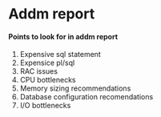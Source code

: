 # Addm report
#### Points to look for in addm report
1. Expensive sql statement
2. Expensice pl/sql 
3. RAC issues
4. CPU bottlenecks
5. Memory sizing recommendations
6. Database configuration recomendations
7. I/O bottlenecks
